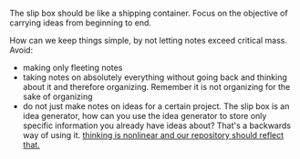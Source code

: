The slip box should be like a shipping container. Focus on the objective of carrying ideas from beginning to end. 

How can we keep things simple, by not letting notes exceed critical mass. Avoid:
- making only fleeting notes
- taking notes on absolutely everything without going back and thinking about it and therefore organizing. Remember it is not organizing for the sake of organizing
- do not just make notes on ideas for a certain project. The slip box is an idea generator, how can you use the idea generator to store only specific information you already have ideas about? That's a backwards way of using it. [thinking is nonlinear and our repository should reflect that.](Ahren%20Chapter%207%20-%20thinking%20is%20nonlinear%20and%20our%20repository%20should%20reflect%20that..md)